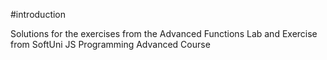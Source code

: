 #introduction

Solutions for the exercises from the Advanced Functions Lab and Exercise from SoftUni JS Programming Advanced Course

